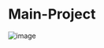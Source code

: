 # Main-Project
![image](https://user-images.githubusercontent.com/88768050/188142350-0fe30e8d-910b-4ffa-b8be-483ed7605b40.png)
